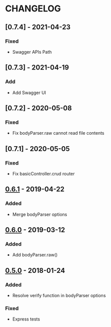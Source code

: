 # CHANGELOG
## [0.7.4] - 2021-04-23
### Fixed
-  Swagger APIs Path

## [0.7.3] - 2021-04-19
### Add
-  Add Swagger UI
## [0.7.2] - 2020-05-08
### Fixed
-  Fix bodyParser.raw cannot read file contents

## [0.7.1] - 2020-05-05
### Fixed
-  Fix basicController.crud router

## [0.6.1] - 2019-04-22
### Added
- Merge bodyParser options

[0.6.1]: https://github.com/kata-ai/merapi-plugin-express/compare/v0.6.0...v0.6.1

## [0.6.0] - 2019-03-12
### Added
- Add bodyParser.raw()

[0.6.0]: https://github.com/kata-ai/merapi-plugin-express/compare/v0.5.0...v0.6.0

## [0.5.0] - 2018-01-24
### Added
- Resolve verify function in bodyParser options

### Fixed
- Express tests

[0.5.0]: https://github.com/kata-ai/merapi-plugin-express/compare/v0.4.0...v0.5.0
